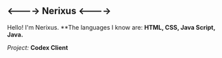 ## <----> Nerixus <---->
Hello! I'm Nerixus.
**The languages I know are: **HTML, CSS, Java Script, Java.**

*Project:* **Codex Client**
